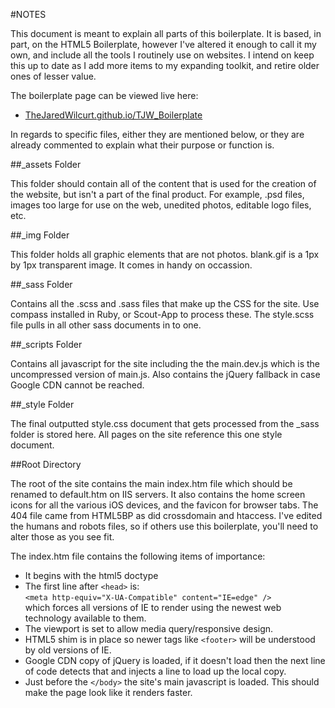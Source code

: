 #NOTES

This document is meant to explain all parts of this boilerplate. It is based, in part, on the HTML5 Boilerplate, however I've altered it enough to call it my own, and include all the tools I routinely use on websites. I intend on keep this up to date as I add more items to my expanding toolkit, and retire older ones of lesser value.

The boilerplate page can be viewed live here:

* [TheJaredWilcurt.github.io/TJW_Boilerplate](http://thejaredwilcurt.github.io/TJW_Boilerplate)

In regards to specific files, either they are mentioned below, or they are already commented to explain what their purpose or function is.

##_assets Folder

This folder should contain all of the content that is used for the creation of the website, but isn't a part of the final product. For example, .psd files, images too large for use on the web, unedited photos, editable logo files, etc.

##_img Folder

This folder holds all graphic elements that are not photos. blank.gif is a 1px by 1px transparent image. It comes in handy on occassion.

##_sass Folder

Contains all the .scss and .sass files that make up the CSS for the site. Use compass installed in Ruby, or Scout-App to process these. The style.scss file pulls in all other sass documents in to one.

##_scripts Folder

Contains all javascript for the site including the the main.dev.js which is the uncompressed version of main.js. Also contains the jQuery fallback in case Google CDN cannot be reached.

##_style Folder

The final outputted style.css document that gets processed from the _sass folder is stored here. All pages on the site reference this one style document.

##Root Directory

The root of the site contains the main index.htm file which should be renamed to default.htm on IIS servers. It also contains the home screen icons for all the various iOS devices, and the favicon for browser tabs. The 404 file came from HTML5BP as did crossdomain and htaccess. I've edited the humans and robots files, so if others use this boilerplate, you'll need to alter those as you see fit.

The index.htm file contains the following items of importance:

 * It begins with the html5 doctype
 * The first line after `<head>` is:  
   `<meta http-equiv="X-UA-Compatible" content="IE=edge" />`  
   which forces all versions of IE to render using the newest web technology available to them.
 * The viewport is set to allow media query/responsive design.
 * HTML5 shim is in place so newer tags like `<footer>` will be understood by old versions of IE.
 * Google CDN copy of jQuery is loaded, if it doesn't load then the next line of code detects that and injects a line to load up the local copy.
 * Just before the `</body>` the site's main javascript is loaded. This should make the page look like it renders faster.

